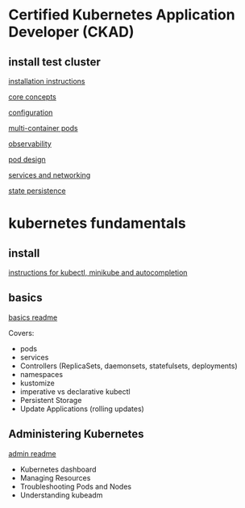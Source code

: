 # Certified Kubernetes Application Developer (CKAD)
## install test cluster
[installation instructions](https://github.com/paraker/kubernetes_2020/blob/master/ckad/install_cloud.md) 

[core concepts](https://github.com/paraker/kubernetes_2020/blob/master/ckad/core_concepts.md)

[configuration](https://github.com/paraker/kubernetes_2020/blob/master/ckad/configuration.md)

[multi-container pods](https://github.com/paraker/kubernetes_2020/blob/master/ckad/multi_container_pods.md)

[observability](https://github.com/paraker/kubernetes_2020/blob/master/ckad/observability.md)

[pod design](https://github.com/paraker/kubernetes_2020/blob/master/ckad/pod_design.md)

[services and networking](https://github.com/paraker/kubernetes_2020/blob/master/ckad/services_and_networking.md)

[state persistence](https://github.com/paraker/kubernetes_2020/blob/master/ckad/state_persistence.md)

# kubernetes fundamentals
## install 
[instructions for kubectl, minikube and autocompletion](https://github.com/paraker/kubernetes_2020/blob/master/fundamentals/install_local.md)

## basics
[basics readme](https://github.com/paraker/kubernetes_2020/blob/master/fundamentals/basics.md)

Covers:
* pods
* services
* Controllers (ReplicaSets, daemonsets, statefulsets, deployments)
* namespaces
* kustomize
* imperative vs declarative kubectl
* Persistent Storage
* Update Applications (rolling updates)

## Administering Kubernetes
[admin readme](https://github.com/paraker/kubernetes_2020/blob/master/fundamentals/admin.md)
* Kubernetes dashboard
* Managing Resources
* Troubleshooting Pods and Nodes
* Understanding kubeadm
